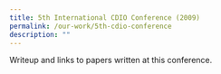 ```yaml
---
title: 5th International CDIO Conference (2009)
permalink: /our-work/5th-cdio-conference
description: ""
---
```

Writeup and links to papers written at this conference.